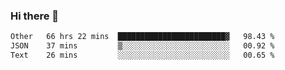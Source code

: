 ### Hi there 👋

<!--
**swolbroham/swolbroham** is a ✨ _special_ ✨ repository because its `README.md` (this file) appears on your GitHub profile.

Here are some ideas to get you started:

- 🔭 I’m currently working on ...
- 🌱 I’m currently learning ...
- 👯 I’m looking to collaborate on ...
- 🤔 I’m looking for help with ...
- 💬 Ask me about ...
- 📫 How to reach me: ...
- 😄 Pronouns: ...
- ⚡ Fun fact: ...
-->


<!--START_SECTION:waka-->

```txt
Other   66 hrs 22 mins  ████████████████████████▓   98.43 %
JSON    37 mins         ▒░░░░░░░░░░░░░░░░░░░░░░░░   00.92 %
Text    26 mins         ░░░░░░░░░░░░░░░░░░░░░░░░░   00.65 %
```

<!--END_SECTION:waka-->
